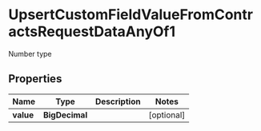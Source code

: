 

# UpsertCustomFieldValueFromContractsRequestDataAnyOf1

Number type

## Properties

| Name | Type | Description | Notes |
|------------ | ------------- | ------------- | -------------|
|**value** | **BigDecimal** |  |  [optional] |




